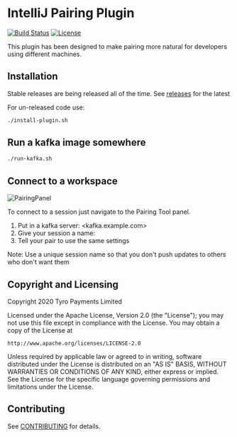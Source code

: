 # IntelliJ Pairing Plugin

[![Build Status](https://travis-ci.org/tyro/pairing-tool.svg?branch=master)](https://travis-ci.org/tyro/pairing-tool)
[![License](https://img.shields.io/badge/License-Apache%202.0-blue.svg)](http://www.apache.org/licenses/LICENSE-2.0)

This plugin has been designed to make pairing more natural for developers using different machines.

## Installation

Stable releases are being released all of the time. See [releases](https://github.com/tyro/pairing-tool/releases) for the latest

For un-released code use:
```bash
./install-plugin.sh
```

## Run a kafka image somewhere
```bash
./run-kafka.sh
```

## Connect to a workspace

![PairingPanel](PairingPanel.png)

To connect to a session just navigate to the Pairing Tool panel.
1) Put in a kafka server: <kafka.example.com>
2) Give your session a name: <AUniqueSessionName>
3) Tell your pair to use the same settings

Note: Use a unique session name so that you don't push updates to others who don't want them

## Copyright and Licensing

Copyright 2020 Tyro Payments Limited

Licensed under the Apache License, Version 2.0 (the "License");
you may not use this file except in compliance with the License.
You may obtain a copy of the License at

    http://www.apache.org/licenses/LICENSE-2.0

Unless required by applicable law or agreed to in writing, software
distributed under the License is distributed on an "AS IS" BASIS,
WITHOUT WARRANTIES OR CONDITIONS OF ANY KIND, either express or implied.
See the License for the specific language governing permissions and
limitations under the License.

## Contributing

See [CONTRIBUTING](CONTRIBUTING.md) for details.
